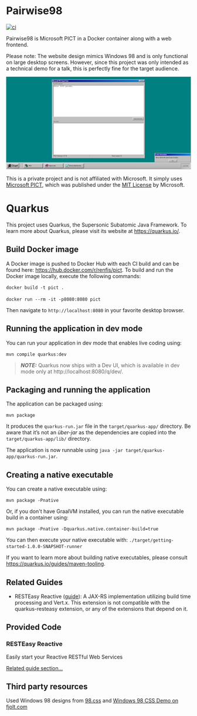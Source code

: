 # Pairwise98

[![ci](https://github.com/renfis/pict/actions/workflows/push.yml/badge.svg)](https://github.com/renfis/pict/actions/workflows/push.yml)

Pairwise98 is Microsoft PICT in a Docker container along with a web
frontend.

Please note: The website design mimics Windows 98 and is only
functional on large desktop screens. However, since this project
was only intended as a technical demo for a talk, this is perfectly
fine for the target audience.

![Screenshot of the Website](screenshot.webp)

This is a private project and is not affiliated with Microsoft.
It simply uses [Microsoft PICT](https://github.com/microsoft/pict),
which was published under the
[MIT License](https://github.com/microsoft/pict/blob/main/LICENSE.TXT)
by Microsoft.

# Quarkus

This project uses Quarkus, the Supersonic Subatomic Java Framework.
To learn more about Quarkus, please visit its website at https://quarkus.io/.

## Build Docker image

A Docker image is pushed to Docker Hub with each CI build and can be found
here: https://hub.docker.com/r/renfis/pict. To build and run the Docker
image locally, execute the following commands:

```shell
docker build -t pict .

docker run --rm -it -p8080:8080 pict
```

Then navigate to `http://localhost:8080` in your favorite desktop browser.

## Running the application in dev mode

You can run your application in dev mode that enables live coding using:

```shell
mvn compile quarkus:dev
```

> **_NOTE:_**  Quarkus now ships with a Dev UI, which is available in dev mode
> only at http://localhost:8080/q/dev/.

## Packaging and running the application

The application can be packaged using:

```shell
mvn package
```

It produces the `quarkus-run.jar` file in the `target/quarkus-app/` directory.
Be aware that it’s not an _über-jar_ as the dependencies are copied into
the `target/quarkus-app/lib/` directory.

The application is now runnable
using `java -jar target/quarkus-app/quarkus-run.jar`.

## Creating a native executable

You can create a native executable using:

```shell
mvn package -Pnative
```

Or, if you don't have GraalVM installed, you can run the native executable build
in a container using:

```shell
mvn package -Pnative -Dquarkus.native.container-build=true
```

You can then execute your native executable
with: `./target/getting-started-1.0.0-SNAPSHOT-runner`

If you want to learn more about building native executables, please
consult https://quarkus.io/guides/maven-tooling.

## Related Guides

- RESTEasy Reactive ([guide](https://quarkus.io/guides/resteasy-reactive)): A
  JAX-RS implementation utilizing build time processing and Vert.x. This
  extension is not compatible with the quarkus-resteasy extension, or any of the
  extensions that depend on it.

## Provided Code

### RESTEasy Reactive

Easily start your Reactive RESTful Web Services

[Related guide section...](https://quarkus.io/guides/getting-started-reactive#reactive-jax-rs-resources)

## Third party resources

Used Windows 98 designs from [98.css](https://jdan.github.io/98.css/) and
[Windows 98 CSS Demo on fjolt.com](https://fjolt.com/article/css-windows-98)
